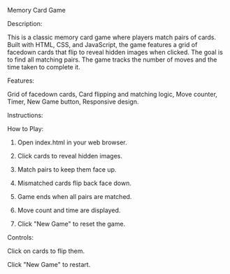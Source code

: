 Memory Card Game

Description:

This is a classic memory card game where players match pairs of cards. Built with HTML, CSS, and JavaScript, the game features a grid of facedown cards that flip to reveal hidden images when clicked. The goal is to find all matching pairs. The game tracks the number of moves and the time taken to complete it.

Features:

Grid of facedown cards,
 Card flipping and matching logic,
 Move counter,
 Timer,
 New Game button,
 Responsive design.

Instructions:

How to Play:

1. Open index.html in your web browser.

2. Click cards to reveal hidden images.

3. Match pairs to keep them face up.

4. Mismatched cards flip back face down.

5. Game ends when all pairs are matched.

6. Move count and time are displayed.

7. Click "New Game" to reset the game.


Controls:

Click on cards to flip them.

Click "New Game" to restart.
